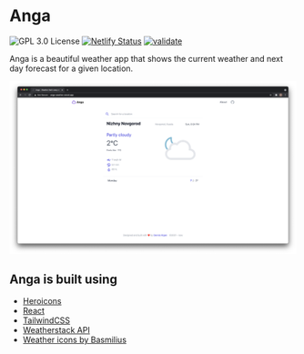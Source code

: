 # Anga

<!-- prettier-ignore-start -->
![GPL 3.0 License][license-badge]
[![Netlify Status](https://api.netlify.com/api/v1/badges/3c880d2a-d3ae-4e8c-bc1f-0a8ec782d192/deploy-status)](https://app.netlify.com/sites/anga-weather/deploys)
[![validate](https://github.com/denniskigen/anga/actions/workflows/validate.yml/badge.svg)](https://github.com/denniskigen/anga/actions/workflows/validate.yml)
<!-- prettier-ignore-end -->

Anga is a beautiful weather app that shows the current weather and next day forecast for a given location.

<!-- prettier-ignore-start -->
![Home page](https://github.com/denniskigen/anga/blob/main/public/screen.png)
<!-- prettier-ignore-end -->

## Anga is built using

- [Heroicons](https://heroicons.com)
- [React](https://reactjs.org)
- [TailwindCSS](https://tailwindcss.com)
- [Weatherstack API](https://weatherstack.com)
- [Weather icons by Basmilius](https://bas.dev/projects/weather-icons)

<!-- prettier-ignore-start -->
[license-badge]: https://img.shields.io/badge/license-GPL%203.0%20License-blue.svg?style=flat-square
<!-- prettier-ignore-end -->
